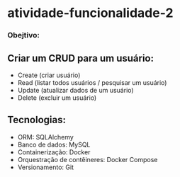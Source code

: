 # atividade-funcionalidade-2
### Obejtivo:
## Criar um CRUD para um usuário:
- Create (criar usuário)
- Read (listar todos usuários / pesquisar um usuário)
- Update (atualizar dados de um usuário)
- Delete (excluir um usuário)

## Tecnologias:
- ORM: SQLAlchemy
- Banco de dados: MySQL
- Containerização: Docker
- Orquestração de contêineres: Docker Compose
- Versionamento: Git